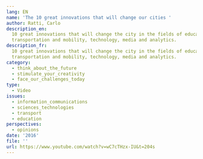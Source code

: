 ```yaml
---
lang: EN
name: 'The 10 great innovations that will change our cities '
author: Ratti, Carlo
description_en:
  10 great innovations that will change the city in the fields of education,
  transportation and mobility, technology, media and analytics.
description_fr:
  10 great innovations that will change the city in the fields of education,
  transportation and mobility, technology, media and analytics.
category:
  - think_about_the_future
  - stimulate_your_creativity
  - face_our_challenges_today
type:
  - Video
issues:
  - information_communications
  - sciences_technologies
  - transport
  - education
perspectives:
  - opinions
date: '2016'
file: ''
url: https://www.youtube.com/watch?v=wC7cTHzx-IU&t=204s
---
```

